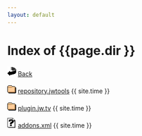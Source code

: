 ```yaml
---
layout: default
---
```

<h1>Index of {{page.dir }}</h1>
<p><img src="/icons/back.gif" alt="[DIR]" /> <a href="..">Back</a></p>
<p><img src="/icons/folder.gif" alt="[DIR]" /> <a href="repository.jwtools/">repository.jwtools</a> {{ site.time }}</p>
<p><img src="/icons/folder.gif" alt="[DIR]" /> <a href="plugin.jw.tv/">plugin.jw.tv</a> {{ site.time }}</p>
<p><img src="/icons/unknown.gif" alt="addons.xml" /> <a href="addons.xml">addons.xml</a> {{ site.time }}</p>


